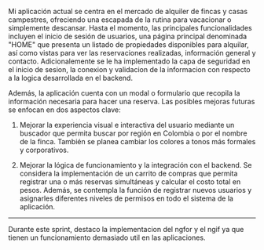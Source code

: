 

Mi aplicación actual se centra en el mercado de alquiler de fincas y casas campestres, ofreciendo una escapada de la rutina para vacacionar o simplemente descansar. Hasta el momento, las principales funcionalidades incluyen el inicio de sesión de usuarios, una página principal denominada "HOME" que presenta un listado de propiedades disponibles para alquilar, así como vistas para ver las reservaciones realizadas, información general y contacto. Adicionalemente se le ha implementado la capa de seguridad en el inicio de sesion, la conexion y validacion de la informacion con respecto a la logica desarrollada en el backend.

Además, la aplicación cuenta con un modal o formulario que recopila la información necesaria para hacer una reserva. Las posibles mejoras futuras se enfocan en dos aspectos clave:

1. Mejorar la experiencia visual e interactiva del usuario mediante un buscador que permita buscar por región en Colombia o por el nombre de la finca. También se planea cambiar los colores a tonos más formales y corporativos.

2. Mejorar la lógica de funcionamiento y la integración con el backend. Se considera la implementación de un carrito de compras que permita registrar una o más reservas simultáneas y calcular el costo total en pesos. Además, se contempla la función de registrar nuevos usuarios y asignarles diferentes niveles de permisos en todo el sistema de la aplicación.

___________________________________________________________________________________________________________

Durante este sprint, destaco la implementacion del ngfor y el ngif ya que tienen un funcionamiento demasiado util en las aplicaciones.